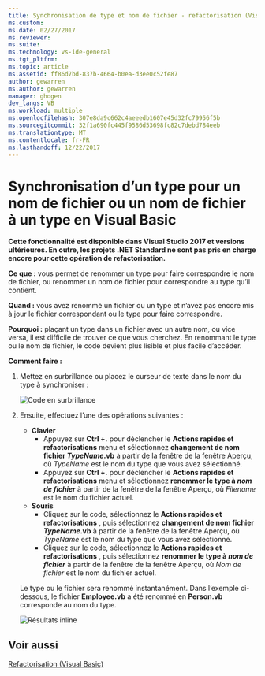 ```yaml
---
title: Synchronisation de type et nom de fichier - refactorisation (Visual Basic) | Documents Microsoft
ms.custom: 
ms.date: 02/27/2017
ms.reviewer: 
ms.suite: 
ms.technology: vs-ide-general
ms.tgt_pltfrm: 
ms.topic: article
ms.assetid: ff86d7bd-837b-4664-b0ea-d3ee0c52fe87
author: gewarren
ms.author: gewarren
manager: ghogen
dev_langs: VB
ms.workload: multiple
ms.openlocfilehash: 307e8da9c662c4aeeedb1607e45d32fc79956f5b
ms.sourcegitcommit: 32f1a690fc445f9586d53698fc82c7debd784eeb
ms.translationtype: MT
ms.contentlocale: fr-FR
ms.lasthandoff: 12/22/2017
---
```

# <a name="sync-a-type-to-a-filename-or-a-filename-to-a-type-in-visual-basic"></a>Synchronisation d’un type pour un nom de fichier ou un nom de fichier à un type en Visual Basic

<!-- VERSIONLESS -->
**Cette fonctionnalité est disponible dans Visual Studio 2017 et versions ultérieures.  En outre, les projets .NET Standard ne sont pas pris en charge encore pour cette opération de refactorisation.**

**Ce que :** vous permet de renommer un type pour faire correspondre le nom de fichier, ou renommer un nom de fichier pour correspondre au type qu’il contient.

**Quand :** vous avez renommé un fichier ou un type et n’avez pas encore mis à jour le fichier correspondant ou le type pour faire correspondre. 

**Pourquoi :** plaçant un type dans un fichier avec un autre nom, ou vice versa, il est difficile de trouver ce que vous cherchez.  En renommant le type ou le nom de fichier, le code devient plus lisible et plus facile d’accéder.

**Comment faire :**

1. Mettez en surbrillance ou placez le curseur de texte dans le nom du type à synchroniser :

   ![Code en surbrillance](media/synctype_highlight.png)

1. Ensuite, effectuez l’une des opérations suivantes :
   * **Clavier**
     * Appuyez sur **Ctrl +.** pour déclencher le **Actions rapides et refactorisations** menu et sélectionnez **changement de nom fichier *TypeName*.vb** à partir de la fenêtre de la fenêtre Aperçu, où *TypeName* est le nom du type que vous avez sélectionné.
     * Appuyez sur **Ctrl +.** pour déclencher le **Actions rapides et refactorisations** menu et sélectionnez **renommer le type à _nom de fichier_**  à partir de la fenêtre de la fenêtre Aperçu, où *Filename* est le nom du fichier actuel.
   * **Souris**
     * Cliquez sur le code, sélectionnez le **Actions rapides et refactorisations** , puis sélectionnez **changement de nom fichier *TypeName*.vb** à partir de la fenêtre de la fenêtre Aperçu, où *TypeName* est le nom du type que vous avez sélectionné.
     * Cliquez sur le code, sélectionnez le **Actions rapides et refactorisations** , puis sélectionnez **renommer le type à _nom de fichier_**  à partir de la fenêtre de la fenêtre Aperçu, où  *Nom de fichier* est le nom du fichier actuel.

   Le type ou le fichier sera renommé instantanément.  Dans l’exemple ci-dessous, le fichier **Employee.vb** a été renommé en **Person.vb** corresponde au nom du type.

   ![Résultats inline](media/synctype_result.png)

## <a name="see-also"></a>Voir aussi  
[Refactorisation (Visual Basic)](../refactoring-vb.md)
